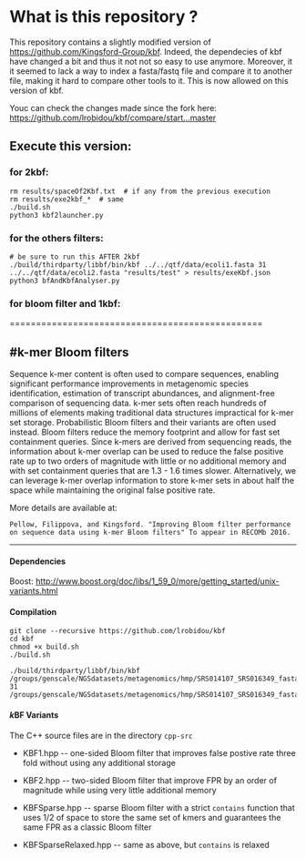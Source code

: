 # What is this repository ?
This repository contains a slightly modified version of https://github.com/Kingsford-Group/kbf.
Indeed, the dependecies of kbf have changed a bit and thus it not not so easy to use anymore.
Moreover, it it seemed to lack a way to index a fasta/fastq file and compare it to another file, making it hard to compare other tools to it. This is now allowed on this version of kbf.

Youc can check the changes made since the fork here: https://github.com/lrobidou/kbf/compare/start...master

## Execute this version:

### for 2kbf:
```
rm results/spaceOf2Kbf.txt  # if any from the previous execution
rm results/exe2kbf_*  # same
./build.sh
python3 kbf2launcher.py
```
### for the others filters:

```
# be sure to run this AFTER 2kbf
./build/thirdparty/libbf/bin/kbf ../../qtf/data/ecoli1.fasta 31 ../../qtf/data/ecoli2.fasta "results/test" > results/exeKbf.json
python3 bfAndKbfAnalyser.py
```

### for bloom filter and 1kbf:

================================================


#k-mer Bloom filters
------------------------------

Sequence k-mer content is often used to compare sequences, enabling significant 
performance improvements in metagenomic species identification, estimation of transcript abundances, 
and alignment-free comparison of sequencing data. k-mer sets often reach hundreds 
of millions of elements making traditional data structures impractical for k-mer set storage.
Probabilistic Bloom filters and their variants are often used instead. 
Bloom filters reduce the memory footprint and allow for fast set containment queries.
Since k-mers are derived from sequencing reads, the information about k-mer overlap 
can be used to reduce the false positive rate up to two orders of magnitude 
with little or no additional memory and with set containment queries that are 
1.3 - 1.6 times slower. 
Alternatively, we can leverage k-mer overlap information to store k-mer sets in about half 
the space while maintaining the original false positive rate. 

More details are available at:

``` 
Pellow, Filippova, and Kingsford. "Improving Bloom filter performance on sequence data using k-mer Bloom filters" To appear in RECOMb 2016.
```

--------

#### Dependencies

Boost: http://www.boost.org/doc/libs/1_59_0/more/getting_started/unix-variants.html

#### Compilation

```
git clone --recursive https://github.com/lrobidou/kbf
cd kbf
chmod +x build.sh
./build.sh

./build/thirdparty/libbf/bin/kbf /groups/genscale/NGSdatasets/metagenomics/hmp/SRS014107_SRS016349_fasta/SRS014107.denovo_duplicates_marked.trimmed.1.fasta 31 /groups/genscale/NGSdatasets/metagenomics/hmp/SRS014107_SRS016349_fasta/SRS016349.denovo_duplicates_marked.trimmed.1.fasta
```

#### *k*BF Variants

The C++ source files are in the directory `cpp-src`

* KBF1.hpp -- one-sided Bloom filter that improves false postive rate three fold without using any additional storage

* KBF2.hpp -- two-sided Bloom filter that improve FPR by an order of magnitude while using very little additional memory

* KBFSparse.hpp -- sparse Bloom filter with a strict `contains` function that uses 1/2 of space to store the same set of kmers and guarantees the same FPR as a classic Bloom filter

* KBFSparseRelaxed.hpp -- same as above, but `contains` is relaxed
